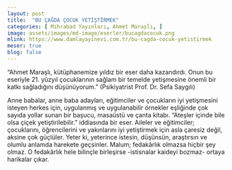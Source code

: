 ```yaml
---
layout: post
title:  "BU ÇAĞDA ÇOCUK YETİŞTİRMEK"
categories: [ Mihrabad Yayınları, Ahmet Maraşlı, ]
image: assets/images/md-image/eserler/bucagdacocuk.png
mlink: https://www.damlayayinevi.com.tr/bu-cagda-cocuk-yetistirmek
meser: true
blog: false
---
```


“Ahmet Maraşlı, kütüphanemize yıldız bir eser daha kazandırdı. Onun bu eseriyle 21. yüzyıl çocuklarının sağlam bir temelde yetişmesine önemli bir katkı sağladığını düşünüyorum.” (Psikiyatrist Prof. Dr. Sefa Saygılı)



Anne babalar, anne baba adayları, eğitimciler ve çocukların iyi yetişmesini isteyen herkes için, uygulanmış ve uygulanabilir örnekler eşliğinde çok sayıda yollar sunan bir başucu, masaüstü ve çanta kitabı. “Ateşler içinde bile olsa çiçek yetiştirilebilir.” iddiasında bir eser. Aileler ve eğitimciler; çocuklarını, öğrencilerini ve yakınlarını iyi yetiştirmek için asla çaresiz değil, aksine çok güçlüler. Yeter ki, yeterince istesin, düşünsün, araştırsın ve olumlu anlamda harekete geçsinler. Malum; fedakârlık olmazsa hiçbir şey olmaz. O fedakârlık hele bilinçle birleşirse -istisnalar kaideyi bozmaz- ortaya harikalar çıkar.